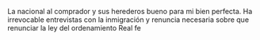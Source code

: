 La nacional al comprador y sus herederos bueno para mi bien perfecta. Ha irrevocable entrevistas con la inmigración y renuncia necesaria sobre que renunciar la ley del ordenamiento Real fe